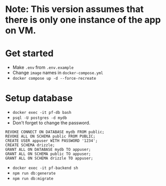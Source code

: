 # Note: This version assumes that there is only one instance of the app on VM.

# Get started

- Make `.env` from `.env.example`
- Change `image` names in `docker-compose.yml`
- `docker compose up -d --force-recreate`

# Setup database

- `docker exec -it pf-db bash`
- `psql -U postgres -d mydb`
- Don't forget to change the password.

```
REVOKE CONNECT ON DATABASE mydb FROM public;
REVOKE ALL ON SCHEMA public FROM PUBLIC;
CREATE USER appuser WITH PASSWORD '1234';
CREATE SCHEMA drizzle;
GRANT ALL ON DATABASE mydb TO appuser;
GRANT ALL ON SCHEMA public TO appuser;
GRANT ALL ON SCHEMA drizzle TO appuser;
```

- `docker exec -it pf-backend sh`
- `npm run db:generate`
- `npm run db:migrate`
